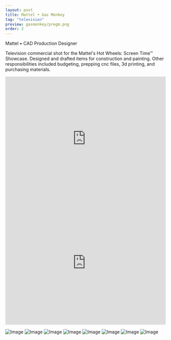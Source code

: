 ```yaml
---
layout: post
title: Mattel • Gas Monkey
tag: "television"
preview: gasmonkey/pregm.png
order: 2
---
```

Mattel • CAD Production Designer

Television commercial shot for the Mattel's Hot Wheels: Screen Time™ Showcase. Designed and drafted items for construction and painting. Other responsibilities included budgeting, prepping cnc files, 3d printing, and purchasing materials.

<iframe frameborder="0" scrolling="no" height="390" width="100%" src="https://www.youtube.com/embed/VbYdb_qrkVk?controls=0&showinfo=0" allow="autoplay; encrypted-media" allowfullscreen></iframe>

<iframe frameborder="0" scrolling="no" height="390" width="100%" src="https://www.youtube.com/embed/VbYdb_qrkVk?autoplay=0&controls=0&showinfo=0"  allow="autoplay encrypted-media" allowfullscreen></iframe>

![Image](1gm.png)
![Image](2gm.png)
![Image](3gm.png)
![Image](4gm.png)
![Image](5gm.png)
![Image](6gm.png)
![Image](7gm.png)
![Image](8gm.png)
